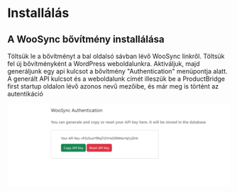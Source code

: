 # Installálás

## A WooSync bővítmény installálása

Töltsük le a bővítményt a bal oldalsó sávban lévő WooSync linkről. Töltsük fel új bővítményként a WordPress weboldalunkra. Aktiváljuk, majd generáljunk egy api kulcsot a bővítmény "Authentication" menüpontja alatt. A generált API kulcsot és a weboldalunk címét illeszük be a ProductBridge first startup oldalon lévő azonos nevű mezőibe, és már meg is történt az autentikáció

![WooSync Authentication](.vitepress/dist/assets/img/woosync-auth.png)